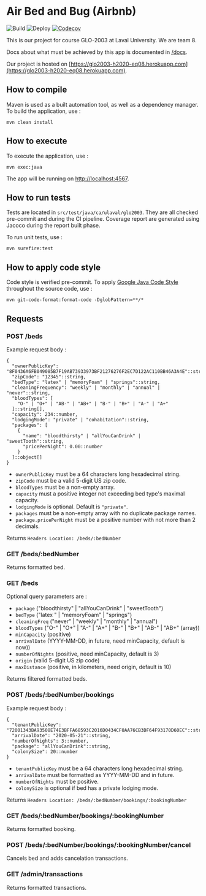 # Air Bed and Bug (Airbnb)

![Build](https://github.com/glo2003/glo2003-h2020-eq08/workflows/Airbnb%20CI/badge.svg)
![Deploy](https://github.com/glo2003/glo2003-h2020-eq08/workflows/Airbnb%20CD/badge.svg)
[![Codecov](https://codecov.io/gh/glo2003/glo2003-h2020-eq08/branch/master/graph/badge.svg?token=SNtgyhzwAR)](https://codecov.io/gh/glo2003/glo2003-h2020-eq08)

This is our project for course GLO-2003 at Laval University. We are team 8.

Docs about what must be achieved by this app is documented in [/docs](/docs).

Our project is hosted on [https://glo2003-h2020-eq08.herokuapp.com](https://glo2003-h2020-eq08.herokuapp.com).

## How to compile

Maven is used as a built automation tool, as well as a dependency manager. To build the application, use : 

`mvn clean install`

## How to execute

To execute the application, use : 

`mvn exec:java`

The app will be running on [http://localhost:4567](http://localhost:4567).

## How to run tests

Tests are located in `src/test/java/ca/ulaval/glo2003`. They are all checked pre-commit and during the CI pipeline. Coverage report are generated using Jacoco during the report built phase.

To run unit tests, use :

`mvn surefire:test`

## How to apply code style

Code style is verified pre-commit. To apply [Google Java Code Style](https://google.github.io/styleguide/javaguide.html) throughout the source code, use : 

`mvn git-code-format:format-code -DglobPattern=**/*`

## Requests

### POST /beds

Example request body :
```{json}
{
  "ownerPublicKey": "8F0436A6FB049085B7F19AB73933973BF21276276F2EC7D122AC110BB46A3A4E"::string,
  "zipCode": "12345"::string,
  "bedType": "latex" | "memoryFoam" | "springs"::string,
  "cleaningFrequency": "weekly" | "monthly" | "annual" | "never"::string,
  "bloodTypes": [
    "O-" | "O+" | "AB-" | "AB+" | "B-" | "B+" | "A-" | "A+"
  ]::string[],
  "capacity": 234::number,
  "lodgingMode": "private" | "cohabitation"::string,
  "packages": [
    { 
      "name": "bloodthirsty" | "allYouCanDrink" | "sweetTooth"::string,
      "pricePerNight": 0.00::number
    }
  ]::object[]
}
```

- `ownerPublicKey` must be a 64 characters long hexadecimal string.
- `zipCode` must be a valid 5-digit US zip code.
- `bloodTypes` must be a non-empty array.
- `capacity` must a positive integer not exceeding bed type's maximal capacity.
- `lodgingMode` is optional. Default is `"private"`.
- `packages` must be a non-empty array with no duplicate package names.
- `package.pricePerNight` must be a positive number with not more than 2 decimals.

Returns `Headers Location: /beds/:bedNumber`

### GET /beds/:bedNumber

Returns formatted bed.

### GET /beds

Optional query parameters are : 

- `package` ("bloodthirsty" | "allYouCanDrink" | "sweetTooth")
- `bedType` ("latex " | "memoryFoam" | "springs")
- `cleaningFreq` ("never" | "weekly" | "monthly" | "annual")
- `bloodTypes` ("O-" | "O+" | "A-" | "A+" | "B-" | "B+" | "AB-" | "AB+"  (array))
- `minCapacity` (positive)
- `arrivalDate` (YYYY-MM-DD, in future, need minCapacity, default is now))
- `numberOfNights` (positive, need minCapacity, default is 3)
- `origin` (valid 5-digit US zip code)
- `maxDistance` (positive, in kilometers, need origin, default is 10)

Returns filtered formatted beds.

### POST /beds/:bedNumber/bookings

Example request body :
```{json}
{
  "tenantPublicKey": "72001343BA93508E74E3BFFA68593C2016D0434CF0AA76CB3DF64F93170D60EC"::string,
  "arrivalDate": "2020-05-21"::string,
  "numberOfNights": 3::number,
  "package": "allYouCanDrink"::string,
  "colonySize": 20::number
}
```

- `tenantPublicKey` must be a 64 characters long hexadecimal string.
- `arrivalDate` must be formatted as YYYY-MM-DD and in future.
- `numberOfNights` must be positive.
- `colonySize` is optional if bed has a private lodging mode.

Returns `Headers Location: /beds/:bedNumber/bookings/:bookingNumber`

### GET /beds/:bedNumber/bookings/:bookingNumber

Returns formatted booking.

### POST /beds/:bedNumber/bookings/:bookingNumber/cancel

Cancels bed and adds cancelation transactions.

### GET /admin/transactions

Returns formatted transactions.
